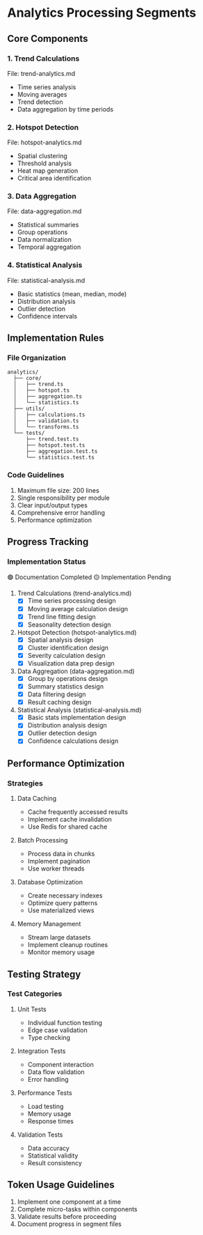 # Analytics Processing Segments

## Core Components

### 1. Trend Calculations
File: trend-analytics.md
- Time series analysis
- Moving averages
- Trend detection
- Data aggregation by time periods

### 2. Hotspot Detection
File: hotspot-analytics.md
- Spatial clustering
- Threshold analysis
- Heat map generation
- Critical area identification

### 3. Data Aggregation
File: data-aggregation.md
- Statistical summaries
- Group operations
- Data normalization
- Temporal aggregation

### 4. Statistical Analysis
File: statistical-analysis.md
- Basic statistics (mean, median, mode)
- Distribution analysis
- Outlier detection
- Confidence intervals

## Implementation Rules

### File Organization
```
analytics/
  ├── core/
  │   ├── trend.ts
  │   ├── hotspot.ts
  │   ├── aggregation.ts
  │   └── statistics.ts
  ├── utils/
  │   ├── calculations.ts
  │   ├── validation.ts
  │   └── transforms.ts
  └── tests/
      ├── trend.test.ts
      ├── hotspot.test.ts
      ├── aggregation.test.ts
      └── statistics.test.ts
```

### Code Guidelines
1. Maximum file size: 200 lines
2. Single responsibility per module
3. Clear input/output types
4. Comprehensive error handling
5. Performance optimization

## Progress Tracking

### Implementation Status
🟢 Documentation Completed
🟡 Implementation Pending

1. Trend Calculations (trend-analytics.md)
   - [x] Time series processing design
   - [x] Moving average calculation design
   - [x] Trend line fitting design
   - [x] Seasonality detection design

2. Hotspot Detection (hotspot-analytics.md)
   - [x] Spatial analysis design
   - [x] Cluster identification design
   - [x] Severity calculation design
   - [x] Visualization data prep design

3. Data Aggregation (data-aggregation.md)
   - [x] Group by operations design
   - [x] Summary statistics design
   - [x] Data filtering design
   - [x] Result caching design

4. Statistical Analysis (statistical-analysis.md)
   - [x] Basic stats implementation design
   - [x] Distribution analysis design
   - [x] Outlier detection design
   - [x] Confidence calculations design

## Performance Optimization

### Strategies
1. Data Caching
   - Cache frequently accessed results
   - Implement cache invalidation
   - Use Redis for shared cache

2. Batch Processing
   - Process data in chunks
   - Implement pagination
   - Use worker threads

3. Database Optimization
   - Create necessary indexes
   - Optimize query patterns
   - Use materialized views

4. Memory Management
   - Stream large datasets
   - Implement cleanup routines
   - Monitor memory usage

## Testing Strategy

### Test Categories
1. Unit Tests
   - Individual function testing
   - Edge case validation
   - Type checking

2. Integration Tests
   - Component interaction
   - Data flow validation
   - Error handling

3. Performance Tests
   - Load testing
   - Memory usage
   - Response times

4. Validation Tests
   - Data accuracy
   - Statistical validity
   - Result consistency

## Token Usage Guidelines
1. Implement one component at a time
2. Complete micro-tasks within components
3. Validate results before proceeding
4. Document progress in segment files
